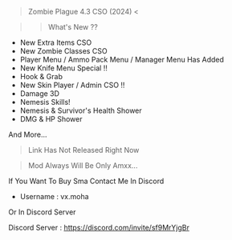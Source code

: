 > Zombie Plague 4.3 CSO (2024) <

>> What's New ??

- New Extra Items CSO
- New Zombie Classes CSO
- Player Menu / Ammo Pack Menu / Manager Menu Has Added
- New Knife Menu Special !!
- Hook & Grab
- New Skin Player / Admin CSO !!
- Damage 3D
- Nemesis Skills!
- Nemesis & Survivor's Health Shower
- DMG & HP Shower

And More...


> Link Has Not Released Right Now 

> Mod Always Will Be Only Amxx...

If You Want To Buy Sma Contact Me In Discord

- Username : vx.moha

Or In Discord Server

Discord Server : https://discord.com/invite/sf9MrYjgBr
